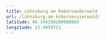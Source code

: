 ```yaml
---
title: Lohnsburg am Kobernaußerwald
url: /lohnsburg-am-kobernausserwald/
latitude: 48.144100200000004
longitude: 13.4059711
---
```

